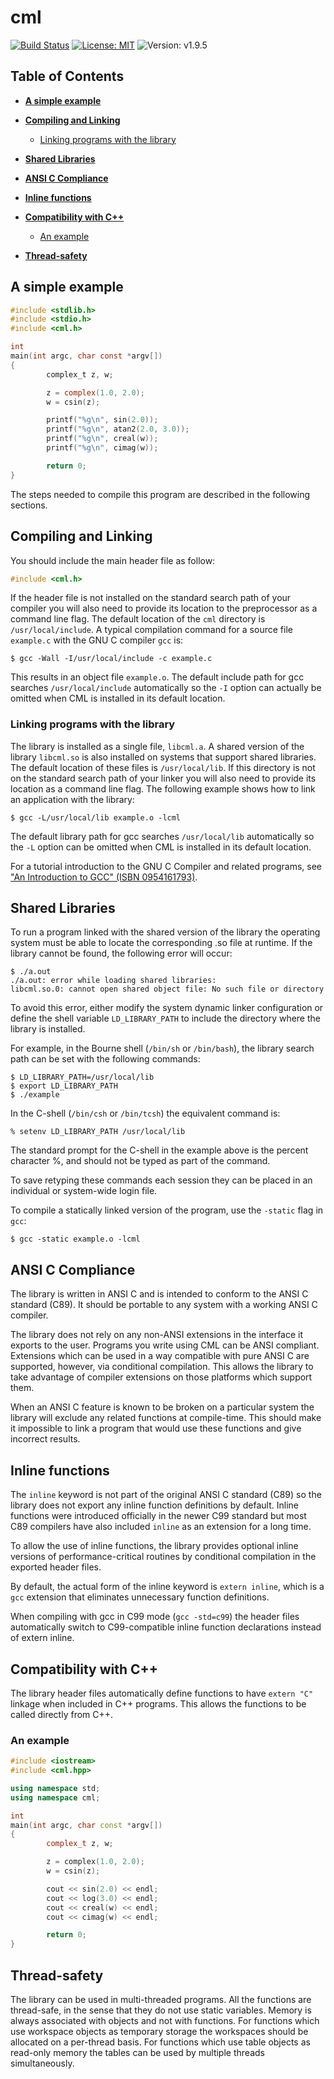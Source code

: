 # cml

[![Build Status](https://travis-ci.org/CMATHL/cml.svg?branch=development)](https://travis-ci.org/CMATHL/cml) [![License: MIT](https://img.shields.io/badge/License-MIT-blue.svg)](https://opensource.org/licenses/MIT) ![Version: v1.9.5](https://img.shields.io/badge/Version-v1.9.5-blue.svg)

## Table of Contents

- [**A simple example**](#a-simple-example)
- [**Compiling and Linking**](#compiling-and-linking)

  - [Linking programs with the library](#linking-programs-with-the-library)

- [**Shared Libraries**](#shared-libraries)

- [**ANSI C Compliance**](#ansi-c-complaince)

- [**Inline functions**](#inline-functions)

- [**Compatibility with C++**](#-compatibility-with-c)

  - [An example](#an-example)

- [**Thread-safety**](#thread-safety)

## A simple example

```c
#include <stdlib.h>
#include <stdio.h>
#include <cml.h>

int
main(int argc, char const *argv[])
{
        complex_t z, w;

        z = complex(1.0, 2.0);
        w = csin(z);

        printf("%g\n", sin(2.0));
        printf("%g\n", atan2(2.0, 3.0));
        printf("%g\n", creal(w));
        printf("%g\n", cimag(w));

        return 0;
}
```

The steps needed to compile this program are described in the following sections.

## Compiling and Linking

You should include the main header file as follow:

```c
#include <cml.h>
```

If the header file is not installed on the standard search path of your compiler you will also need to provide its location to the preprocessor as a command line flag. The default location of the `cml` directory is `/usr/local/include`. A typical compilation command for a source file `example.c` with the GNU C compiler `gcc` is:

```shell
$ gcc -Wall -I/usr/local/include -c example.c
```

This results in an object file `example.o`. The default include path for gcc searches `/usr/local/include` automatically so the `-I` option can actually be omitted when CML is installed in its default location.

### Linking programs with the library

The library is installed as a single file, `libcml.a`. A shared version of the library `libcml.so` is also installed on systems that support shared libraries. The default location of these files is `/usr/local/lib`. If this directory is not on the standard search path of your linker you will also need to provide its location as a command line flag. The following example shows how to link an application with the library:

```shell
$ gcc -L/usr/local/lib example.o -lcml
```

The default library path for gcc searches `/usr/local/lib` automatically so the `-L` option can be omitted when CML is installed in its default location.

For a tutorial introduction to the GNU C Compiler and related programs, see ["An Introduction to GCC" (ISBN 0954161793)](http://www.network-theory.co.uk/gcc/intro/).

## Shared Libraries

To run a program linked with the shared version of the library the operating system must be able to locate the corresponding .so file at runtime. If the library cannot be found, the following error will occur:

```
$ ./a.out
./a.out: error while loading shared libraries:
libcml.so.0: cannot open shared object file: No such file or directory
```

To avoid this error, either modify the system dynamic linker configuration or define the shell variable `LD_LIBRARY_PATH` to include the directory where the library is installed.

For example, in the Bourne shell (`/bin/sh` or `/bin/bash`), the library search path can be set with the following commands:

```shell
$ LD_LIBRARY_PATH=/usr/local/lib
$ export LD_LIBRARY_PATH
$ ./example
```

In the C-shell (`/bin/csh` or `/bin/tcsh`) the equivalent command is:

```shell
% setenv LD_LIBRARY_PATH /usr/local/lib
```

The standard prompt for the C-shell in the example above is the percent character %, and should not be typed as part of the command.

To save retyping these commands each session they can be placed in an individual or system-wide login file.

To compile a statically linked version of the program, use the `-static` flag in `gcc`:

```shell
$ gcc -static example.o -lcml
```

## ANSI C Compliance

The library is written in ANSI C and is intended to conform to the ANSI C standard (C89). It should be portable to any system with a working ANSI C compiler.

The library does not rely on any non-ANSI extensions in the interface it exports to the user. Programs you write using CML can be ANSI compliant. Extensions which can be used in a way compatible with pure ANSI C are supported, however, via conditional compilation. This allows the library to take advantage of compiler extensions on those platforms which support them.

When an ANSI C feature is known to be broken on a particular system the library will exclude any related functions at compile-time. This should make it impossible to link a program that would use these functions and give incorrect results.

## Inline functions

The `inline` keyword is not part of the original ANSI C standard (C89) so the library does not export any inline function definitions by default. Inline functions were introduced officially in the newer C99 standard but most C89 compilers have also included `inline` as an extension for a long time.

To allow the use of inline functions, the library provides optional inline versions of performance-critical routines by conditional compilation in the exported header files.

By default, the actual form of the inline keyword is `extern inline`, which is a `gcc` extension that eliminates unnecessary function definitions.

When compiling with gcc in C99 mode (`gcc -std=c99`) the header files automatically switch to C99-compatible inline function declarations instead of extern inline.

## Compatibility with C++

The library header files automatically define functions to have `extern "C"` linkage when included in C++ programs. This allows the functions to be called directly from C++.

### An example

```c++
#include <iostream>
#include <cml.hpp>

using namespace std;
using namespace cml;

int
main(int argc, char const *argv[])
{
        complex_t z, w;

        z = complex(1.0, 2.0);
        w = csin(z);

        cout << sin(2.0) << endl;
        cout << log(3.0) << endl;
        cout << creal(w) << endl;
        cout << cimag(w) << endl;

        return 0;
}
```

## Thread-safety

The library can be used in multi-threaded programs. All the functions are thread-safe, in the sense that they do not use static variables. Memory is always associated with objects and not with functions. For functions which use workspace objects as temporary storage the workspaces should be allocated on a per-thread basis. For functions which use table objects as read-only memory the tables can be used by multiple threads simultaneously.
